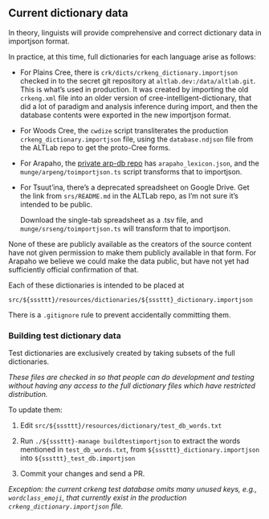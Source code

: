 ## Current dictionary data

In theory, linguists will provide comprehensive and correct dictionary data
in importjson format.

In practice, at this time, full dictionaries for each language arise as
follows:

  - For Plains Cree, there is `crk/dicts/crkeng_dictionary.importjson`
    checked in to the secret git repository at
    `altlab.dev:/data/altlab.git`. This is what’s used in production. It
    was created by importing the old `crkeng.xml` file into an older
    version of cree-intelligent-dictionary, that did a lot of paradigm and
    analysis inference during import, and then the database contents were
    exported in the new importjson format.

  - For Woods Cree, the `cwdize` script transliterates the production
    `crkeng_dictionary.importjson` file, using the `database.ndjson` file
    from the ALTLab repo to get the proto-Cree forms.

  - For Arapaho, the [private arp-db
    repo](https://github.com/UAlbertaALTLab/arp-db) has
    `arapaho_lexicon.json`, and the `munge/arpeng/toimportjson.ts`
    script transforms that to importjson.

  - For Tsuut’ina, there’s a deprecated spreadsheet on Google Drive. Get
    the link from `srs/README.md` in the ALTLab repo, as I’m not sure it’s
    intended to be public.

    Download the single-tab spreadsheet as a .tsv file, and
    `munge/srseng/toimportjson.ts` will transform that to importjson.

None of these are publicly available as the creators of the source content
have not given permission to make them publicly available in that form. For
Arapaho we believe we could make the data public, but have not yet had
sufficiently official confirmation of that.

Each of these dictionaries is intended to be placed at

    src/${sssttt}/resources/dictionaries/${sssttt}_dictionary.importjson

There is a `.gitignore` rule to prevent accidentally committing them.

### Building test dictionary data

Test dictionaries are exclusively created by taking subsets of the full
dictionaries.

*These files are checked in so that people can do development and testing
without having any access to the full dictionary files which have
restricted distribution.*

To update them:

 1. Edit `src/${sssttt}/resources/dictionary/test_db_words.txt`

 2. Run `./${sssttt}-manage buildtestimportjson` to extract the words
    mentioned in `test_db_words.txt`, from
    `${sssttt}_dictionary.importjson` into `${sssttt}_test_db.importjson`

 3. Commit your changes and send a PR.

*Exception: the current crkeng test database omits many unused keys,
e.g., `wordclass_emoji`, that currently exist in the production
`crkeng_dictionary.importjson` file.*
